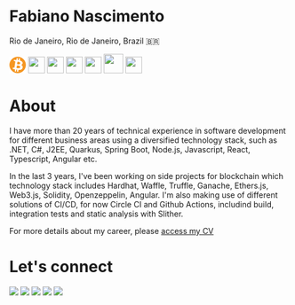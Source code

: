 Fabiano Nascimento
===
Rio de Janeiro, Rio de Janeiro, Brazil 🇧🇷

<img src="blockchain.png" width="30" height="30" /> <img src="https://cdn.jsdelivr.net/gh/devicons/devicon/icons/solidity/solidity-original.svg" width="30" height="30" />  <img src="https://cdn.jsdelivr.net/gh/devicons/devicon/icons/nodejs/nodejs-original.svg" width="30" height="30" />  <img src="https://cdn.jsdelivr.net/gh/devicons/devicon/icons/typescript/typescript-original.svg" width="30" height="30" /> <img src="https://cdn.jsdelivr.net/gh/devicons/devicon/icons/angularjs/angularjs-original.svg" width="30" height="30" /> <img src="https://cdn.jsdelivr.net/gh/devicons/devicon/icons/kubernetes/kubernetes-plain.svg" width="35" height="35" />  <img src="https://cdn.jsdelivr.net/gh/devicons/devicon/icons/azure/azure-original.svg" width="30" height="30" />

# About

I have more than 20 years of technical experience in software development for different business areas using a diversified technology stack, such as .NET, C#, J2EE, Quarkus, Spring Boot, Node.js, Javascript, React, Typescript, Angular etc.

In the last 3 years, I've been working on side projects for blockchain which technology stack includes Hardhat, Waffle, Truffle, Ganache, Ethers.js, Web3.js, Solidity, Openzeppelin, Angular. I'm also making use of different solutions of CI/CD, for now Circle CI and Github Actions, includind build, integration tests and static analysis with Slither.

For more details about my career, please [access my CV](./CV.md) 

# Let's connect

<div>
<a href="https://www.linkedin.com/in/fabiano-nascimento-web3" target="_blank"><img src="https://img.shields.io/badge/-LinkedIn-%230077B5?style=for-the-badge&logo=linkedin&logoColor=white" target="_blank"></a>
<a href="https://www.twitter.com/contratosintel" target="_blank"><img src="https://img.shields.io/badge/-Twitter-%231DA1F2?style=for-the-badge&logo=twitter&logoColor=white" target="_blank"></a>
<a href="https://instagram.com/fabianorodrigo7" target="_blank"><img src="https://img.shields.io/badge/-Instagram-%23E4405F?style=for-the-badge&logo=instagram&logoColor=white" target="_blank"></a>
<a href="https://ethereum.stackexchange.com/users/86152/fabiano" target="_blank"><img src="https://img.shields.io/badge/StackExchange-%23ffffff.svg?style=for-the-badge&logo=StackExchange&logoColor=white" target="_blank"></a>
<a href="https://stackoverflow.com/users/3767843/fabiano" target="_blank"><img src="https://img.shields.io/badge/-Stackoverflow-FE7A16?style=for-the-badge&logo=stack-overflow&logoColor=white" target="_blank"></a>

</div>




